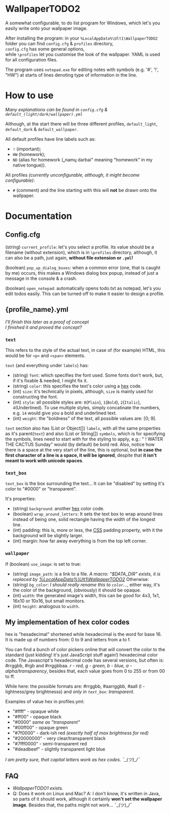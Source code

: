 # WallpaperTODO2
A somewhat configurable, to do list program for Windows, which let's you easily write onto your wallpaper image. 

After installing the program: in your `%LocalAppData%\Ult1\WallpaperTODO2` folder you can find `config.cfg` & `profiles` directory,  
`config.cfg` has some general options,  
while `\profiles` let you customise the look of the wallpaper. YAML is used for all configuration files.

The program uses `notepad.exe` for editing notes with symbols (e.g. '#', '!', "HW") at starts of lines denoting type of information in the line.

# How to use

*Many explanations can be found in `config.cfg` & `default_(light/dark/wallpaper).yml`*

Although, at the start there will be three different profiles, `default_light`, `default_dark` & `default_wallpaper`.

All default profiles have line labels such as:
  - `!`  (important); 
  - `HW` (homework); 
  - `ND` (alias for homework („namų darbai" meaning "homework" in my native tongue)).

All profiles *(currently unconfigurable, although, it might become configurable)*: 
  - `#` (comment) and the line starting with this will **not** be drawn onto the wallpaper.

# Documentation  
## Config.cfg

(string) `current_profile`: let's you select a profile. Its value should be a filename (without extension), which is in `\profiles` directory, although, it can also be a path, just again, **without file extension or `.yml`!**

(boolean) `pop_up_dialog_boxes`: when a common error (one, that is caught by me) occurs, this makes a Windows dialog box popup, instead of just a message in the console & a crash.

(boolean) `open_notepad`: automatically opens todo.txt as notepad, let's you edit todos easily. This can be turned off to make it easier to design a profile.

## {profile_name}.yml

*I'll finish this later as a proof of concept*  
*I finished it and proved the concept?*

### `text`

This refers to the style of the actual text, in case of (for example) HTML, this would be for `<p>` and `<span>` elements.

`text` (and everything under `labels`) has:
  - (string) `font`:  which specifies the font used. Some fonts don't work, but, if it's fixable & needed, I might fix it.
  - (string) `color`: this specifies the text's color using a [hex](#my-implementation-of-hex-color-codes) code.
  - (int) `size`:  it's technically in pixels, although, `size` is mainly used for constructing the font.
  - (int) `style`: all possible styles are: `0`(`Plain`), `1`(`Bold`), `2`(`Italic`), `4`(Underlined). To use multiple styles, simply concatinate the numbers, e.g. `14` would give you a bold and underlined text.
  - (int) `weight`: the "boldness" of the text, all possible values are: [0; 9].

`text` section also has (List<Map> *or* Object[]) `labels`, with all the same properties as it's parent(`text`) and also (List<String> *or* String[]) `symbols`, which is for specifying the symbols, lines need to start with for the styling to apply, e.g.: " ! WATER THE CACTUS    Sunday" would (by default) be bold red. Also, notice how there is a space at the very start of the line, this is optional, but **in case the first character of a line is a space, it will be ignored**, despite that **it isn't meant to work with unicode spaces**.

### `text_box`

`text_box` is the box surrounding the text... It can be "disabled" by setting it's color to "#0000" or "transparent".

It's properties:
  - (string) `background`: another [hex](#my-implementation-of-hex-color-codes) color code.
  - (boolean) `wrap_around_letters`: It sets the text box to wrap around lines instead of being one, solid rectangle having the width of the longest line.
  - (int) padding: this is, more or less, the [CSS](https://en.wikipedia.org/wiki/CSS) padding property, with it the background will be slightly larger.
  - (int) margin: how far away everything is from the top left corner.
  
### `wallpaper`

If (boolean) `use_image`: is set to true:
  - (string) `image_path`: is a link to a file. *A macro: "$DATA_DIR" exists, it is replaced by [%LocalAppData%\Ult1\WallpaperTODO2](https://api.yomomma.info/)*
Otherwise:
  - (string) `bg_color`: *I should really rename this to `color`...*, either way, it's the color of the background, (obviously) it should be opaque.
  - (int) `width`: the generated image's width, this can be good for 4x3, 1x1, 16x10 or 10x16, but small monitors.
  - (int) `height`: analogous to `width`.


## My implementation of hex color codes

hex is "hexadecimal" shortened while hexadecimal is the word for base 16. It is made up of numbers from: 0 to 9 and letters from a to f.

You can find a bunch of color pickers online that will convert the color to the standard (just kidding! it's just JavaScript stuff again!) hexadecimal color code.
The Javascript's hexadecimal code has several versions, but often is: #rrggbb, #rgb and #rrggbbaa. *r - red, g - green, b - blue, a - alpha/transparency*, besides that, each value goes from 0 to 255 or from 00 to ff.

While here: the possible formats are: #rrggbb, #aarrggbb, #aall (l - lightness/grey brightnesss) and *only in `text_box`: transparent*.

Examples of value hex in profiles.yml:
  - "#ffff" - opaque white
  - "#ff00" - opaque black
  - "#0000" *same as "transparent"*
  - "#00ff00" - opaque green
  - "#7f0000" - dark-ish red *(exactly half of max brightness for red)*
  - "#20000000" - very clear/transparent black
  - "#7fff0000" - semi-transparent red
  - "#deadbeef" - slightly transparent light blue
  
*I am pretty sure, that capital letters work as hex codes. ¯\_(ツ)_/¯*


## FAQ

  - *WallpaperTODO1 exists.*
  - Q: Does it work on Linux and Mac?
    A: I don't know, it's written in Java, so parts of it should work, although it certainly __won't set the wallpaper image__. Besides that, the paths might not work... ¯\_(ツ)_/¯



